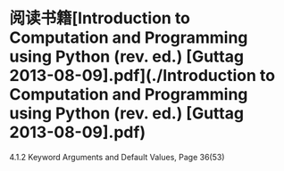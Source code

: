 # 阅读书籍[Introduction to Computation and Programming using Python (rev. ed.) [Guttag 2013-08-09].pdf](./Introduction to Computation and Programming using Python (rev. ed.) [Guttag 2013-08-09].pdf)

4.1.2 Keyword Arguments and Default Values, Page 36(53)  
